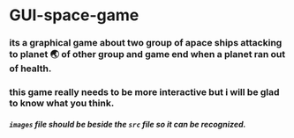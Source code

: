 # GUI-space-game
### its a graphical game about two group of apace ships attacking to planet 🌏 of other group and game end when a planet ran out of health.
### this game really needs to be more interactive but i will be glad to know what you think.

##### `images` file should be beside the `src` file so it can be recognized.
